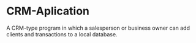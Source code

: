 # CRM-Aplication
A CRM-type program in which a salesperson or business owner can add clients and transactions to a local database.
